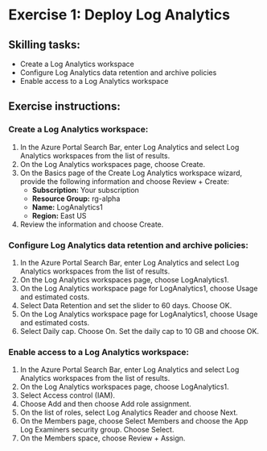 # Exercise 1: Deploy Log Analytics

## Skilling tasks:
- Create a Log Analytics workspace
- Configure Log Analytics data retention and archive policies
- Enable access to a Log Analytics workspace

## Exercise instructions:

### Create a Log Analytics workspace:
1. In the Azure Portal Search Bar, enter Log Analytics and select Log Analytics workspaces from the list of results.
2. On the Log Analytics workspaces page, choose Create.
3. On the Basics page of the Create Log Analytics workspace wizard, provide the following information and choose Review + Create:
   - **Subscription:** Your subscription
   - **Resource Group:** rg-alpha
   - **Name:** LogAnalytics1
   - **Region:** East US
4. Review the information and choose Create.

### Configure Log Analytics data retention and archive policies:
1. In the Azure Portal Search Bar, enter Log Analytics and select Log Analytics workspaces from the list of results.
2. On the Log Analytics workspaces page, choose LogAnalytics1.
3. On the Log Analytics workspace page for LogAnalytics1, choose Usage and estimated costs.
4. Select Data Retention and set the slider to 60 days. Choose OK.
5. On the Log Analytics workspace page for LogAnalytics1, choose Usage and estimated costs.
6. Select Daily cap. Choose On. Set the daily cap to 10 GB and choose OK.

### Enable access to a Log Analytics workspace:
1. In the Azure Portal Search Bar, enter Log Analytics and select Log Analytics workspaces from the list of results.
2. On the Log Analytics workspaces page, choose LogAnalytics1.
3. Select Access control (IAM).
4. Choose Add and then choose Add role assignment.
5. On the list of roles, select Log Analytics Reader and choose Next.
6. On the Members page, choose Select Members and choose the App Log Examiners security group. Choose Select.
7. On the Members space, choose Review + Assign.
